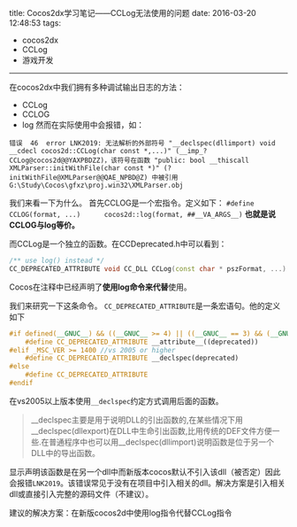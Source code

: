 title: Cocos2dx学习笔记——CCLog无法使用的问题
date: 2016-03-20 12:48:53 
tags:
- cocos2dx
- CCLog
- 游戏开发

---

在cocos2dx中我们拥有多种调试输出日志的方法：
- CCLog
- CCLOG
- log
然而在实际使用中会报错，如：

```
错误	46	error LNK2019: 无法解析的外部符号 "__declspec(dllimport) void __cdecl cocos2d::CCLog(char const *,...)" (__imp_?CCLog@cocos2d@@YAXPBDZZ)，该符号在函数 "public: bool __thiscall XMLParser::initWithFile(char const *)" (?initWithFile@XMLParser@@QAE_NPBD@Z) 中被引用	G:\Study\Cocos\gfxz\proj.win32\XMLParser.obj
```

我们来看一下为什么。
首先CCLOG是一个宏指令。定义如下：
`#define CCLOG(format, ...)      cocos2d::log(format, ##__VA_ARGS__)`
**也就是说CCLOG与log等价。**

而CCLog是一个独立的函数。在CCDeprecated.h中可以看到：
```cpp
/** use log() instead */
CC_DEPRECATED_ATTRIBUTE void CC_DLL CCLog(const char * pszFormat, ...) CC_FORMAT_PRINTF(1, 2);
```
Cocos在注释中已经声明了**使用log命令来代替**使用。

我们来研究一下这条命令。
`CC_DEPRECATED_ATTRIBUTE`是一条宏语句。他的定义如下
```cpp
#if defined(__GNUC__) && ((__GNUC__ >= 4) || ((__GNUC__ == 3) && (__GNUC_MINOR__ >= 1)))
    #define CC_DEPRECATED_ATTRIBUTE __attribute__((deprecated))
#elif _MSC_VER >= 1400 //vs 2005 or higher
    #define CC_DEPRECATED_ATTRIBUTE __declspec(deprecated) 
#else
    #define CC_DEPRECATED_ATTRIBUTE
#endif 
```
在vs2005以上版本使用`__declspec`约定方式调用后面的函数。
> __declspec主要是用于说明DLL的引出函数的,在某些情况下用__declspec(dllexport)在DLL中生命引出函数,比用传统的DEF文件方便一些.在普通程序中也可以用__declspec(dllimport)说明函数是位于另一个DLL中的导出函数。

显示声明该函数是在另一个dll中而新版本cocos默认不引入该dll（被否定）因此会报错`LNK2019`。该错误常见于没有在项目中引入相关的dll。解决方案是引入相关dll或直接引入完整的源码文件（不建议）。

建议的解决方案：在新版cocos2d中使用log指令代替CCLog指令